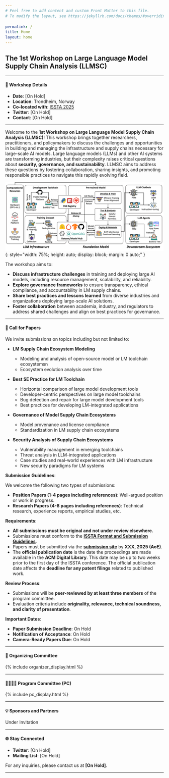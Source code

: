 ```yaml
---
# Feel free to add content and custom Front Matter to this file.
# To modify the layout, see https://jekyllrb.com/docs/themes/#overriding-theme-defaults

permalink: /
title: Home
layout: home
---
```


## **The 1st Workshop on Large Language Model Supply Chain Analysis (LLMSC)**
<!-- <p style="text-align: center;"><font size="5"><a href="https://eccv2024.ecva.net/">The 18th European Conference on Computer Vision 2024 in Milan, Italy</a>
</font></p>
<p style="text-align: center;"><font size="5">September 30th, 2024</font></p> -->
---

#### 📅 **Workshop Details**

- **Date**: [On Hold]
- **Location**: Trondheim, Norway
- **Co-located with**: [ISSTA 2025](https://conf.researchr.org/home/issta-2025)
- **Twitter**: [On Hold]  
- **Contact**: [On Hold]

---

Welcome to the **1st Workshop on Large Language Model Supply Chain Analysis (LLMSC)**! This workshop brings together researchers, practitioners, and policymakers to discuss the challenges and opportunities in building and managing the infrastructure and supply chains necessary for large-scale AI models. Large language models (LLMs) and other AI systems are transforming industries, but their complexity raises critical questions about **security, governance, and sustainability**. LLMSC aims to address these questions by fostering collaboration, sharing insights, and promoting responsible practices to navigate this rapidly evolving field.

![Workshop Structure](assets/img/structure.png){: style="width: 75%; height: auto; display: block; margin: 0 auto;" }

The workshop aims to:

- **Discuss infrastructure challenges** in training and deploying large AI models, including resource management, scalability, and reliability.
- **Explore governance frameworks** to ensure transparency, ethical compliance, and accountability in LM supply chains.
- **Share best practices and lessons learned** from diverse industries and organizations deploying large-scale AI solutions.
- **Foster collaboration** between academia, industry, and regulators to address shared challenges and align on best practices for governance.

---

<span class='anchor' id='call-for-papers'></span>

#### 📢 **Call for Papers**

We invite submissions on topics including but not limited to:

- **LM Supply Chain Ecosystem Modeling**
  - Modeling and analysis of open-source model or LM toolchain ecosystemsn
  - Ecosystem evolution analysis over time

- **Best SE Practice for LM Toolchain**
  - Horizontal comparison of large model development tools
  - Developer-centric perspectives on large model toolchains
  - Bug detection and repair for large model development tools
  - Best practices for developing LM-integrated applications

- **Governance of Model Supply Chain Ecosystems**
  - Model provenance and license compliance
  - Standardization in LM supply chain ecosystems

- **Security Analysis of Supply Chain Ecosystems**
  - Vulnerability management in emerging toolchains
  - Threat analysis in LLM-integrated applications
  - Case studies and real-world experiences with LM infrastructure
  - New security paradigms for LM systems

**Submission Guidelines**:

We welcome the following two types of submissions:
- **Position Papers (1-4 pages including references)**: Well-argued position or work in progress.
- **Research Papers (4-8 pages including references)**: Technical research, experience reports, empirical studies, etc.

**Requirements**:

- **All submissions must be original and not under review elsewhere.**
- Submissions must conform to the **[ISSTA Format and Submission Guidelines](https://conf.researchr.org/track/issta-2025/issta-2025-papers#submission-guidelines)**.
- Papers must be submitted via the **[submission site]()** by **XXX, 2025 (AoE)**.
- The **official publication date** is the date the proceedings are made available in the **ACM Digital Library**. This date may be up to two weeks prior to the first day of the ISSTA conference. The official publication date affects the **deadline for any patent filings** related to published work.

**Review Process**:
- Submissions will be **peer-reviewed by at least three members** of the program committee.
- Evaluation criteria include **originality, relevance, technical soundness, and clarity of presentation**.

**Important Dates**:

- **Paper Submission Deadline**: On Hold
- **Notification of Acceptance**: On Hold
- **Camera-Ready Papers Due**: On Hold

---

<span class='anchor' id='organization'></span>

#### 👥 **Organizing Committee**

{% include organizer_display.html %}

---

<span class='anchor' id='pc'></span>

#### 👩‍💻👨‍💻 **Program Committee (PC)**

{% include pc_display.html %}

---

<span class='anchor' id='sponsor'></span>

#### 💡 **Sponsors and Partners**

Under Invitation

<!-- {% include sponsor_display.html %} -->

---

<span class='anchor' id='contact'></span>

#### 🌐 **Stay Connected**

- **Twitter**: [On Hold]  
- **Mailing List**: [On Hold]  

For any inquiries, please contact us at **[On Hold]**.

---